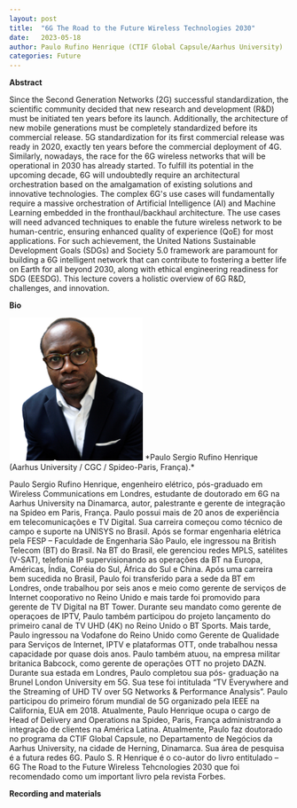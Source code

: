 ```yaml
---
layout: post
title:  "6G The Road to the Future Wireless Technologies 2030"
date:   2023-05-18  
author: Paulo Rufino Henrique (CTIF Global Capsule/Aarhus University)
categories: Future
---
```


**Abstract** 

Since the Second Generation  Networks (2G) successful standardization, the scientific community decided that new research and development (R&D) must be initiated ten years before its launch. Additionally, the architecture of new mobile generations must be completely standardized before its commercial release. 5G standardization for its first commercial release was ready in 2020, exactly ten years before the commercial deployment of 4G. Similarly, nowadays, the race for the 6G wireless networks that will be operational in 2030 has already started. To fulfill its potential in the upcoming decade, 6G will undoubtedly require an architectural orchestration based on the amalgamation of existing solutions and innovative technologies. The complex 6G's use cases will fundamentally require a massive orchestration of Artificial Intelligence (AI) and Machine Learning embedded in the fronthaul/backhaul architecture. The use cases will need advanced techniques to enable the future wireless network to be human-centric, ensuring enhanced quality of experience (QoE) for most applications. For such achievement, the United Nations Sustainable Development Goals (SDGs) and  Society 5.0 framework are paramount for building a 6G intelligent network that can contribute to fostering a better life on Earth for all beyond 2030, along with ethical engineering readiness for SDG (EESDG). This lecture covers a holistic overview of 6G R&D, challenges, and innovation.


**Bio** 

<img alt="Paulo Sergio Rufino Henrique  bio" src="https://github.com/ia377-feec-unicamp/ia377-feec-unicamp.github.io/raw/main/pictures/rufino.png" style="width: 241px; height: 258 px;" >
*Paulo Sergio Rufino Henrique (Aarhus University / CGC / Spideo-Paris, França).*  

Paulo Sergio Rufino Henrique, engenheiro elétrico, pós-graduado em Wireless Communications em Londres, estudante de doutorado em 6G na Aarhus University na Dinamarca, autor, palestrante e gerente de integração na Spideo em Paris, França. Paulo possui mais de 20 anos de experiência em telecomunicações e TV Digital. Sua carreira começou como técnico de campo e suporte na UNISYS no Brasil. Após se formar engenharia elétrica pela FESP – Faculdade de Engenharia São Paulo, ele ingressou na British Telecom (BT) do Brasil. Na BT do Brasil, ele gerenciou redes MPLS, satélites (V-SAT), telefonia IP supervisionando as operações da BT na Europa, Américas, Índia, Coréia do Sul, África do Sul e China. Após uma carreira bem sucedida no Brasil, Paulo foi transferido para a sede da BT em Londres, onde trabalhou por seis anos e meio como gerente de serviços de Internet cooporativo no Reino Unido e mais tarde foi promovido para gerente de TV Digital na BT Tower. Durante seu mandato como gerente de operaçoes de IPTV, Paulo também participou do projeto lançamento do primeiro canal de TV UHD (4K) no Reino Unido o BT Sports. Mais tarde, Paulo ingressou na Vodafone do Reino Unido como Gerente de Qualidade para Serviços de Internet, IPTV e plataformas OTT, onde trabalhou nessa capacidade por quase dois anos. Paulo também atuou, na empresa militar britanica Babcock, como gerente de operações OTT no projeto DAZN. Durante sua estada em Londres, Paulo completou sua pós- graduação na Brunel London University em 5G. Sua tese foi intitulada “TV  Everywhere and the Streaming of UHD TV over 5G Networks & Performance Analysis”. Paulo participou do primeiro fórum mundial de 5G organizado pela IEEE na California, EUA em 2018. Atualmente, Paulo Henrique ocupa o cargo de Head of Delivery and Operations na Spideo, Paris, França administrando a integração de clientes na América Latina. Atualmente, Paulo faz doutorado no programa da CTIF Global Capsule, no Departamento de Negócios da Aarhus University, na cidade de Herning, Dinamarca. Sua área de pesquisa é a futura redes 6G. Paulo S. R Henrique é o co-autor do livro entitulado – 6G The Road to the Future Wireless Tehcnologies 2030 que foi recomendado como um important livro pela revista Forbes.


**Recording and materials**


